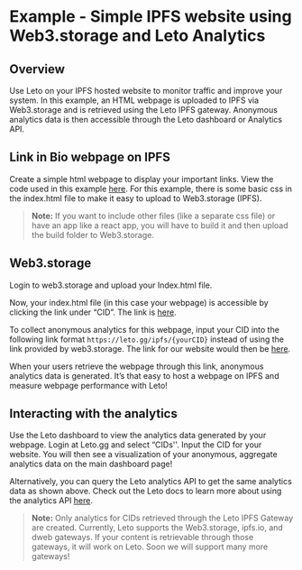 # Example - Simple IPFS website using Web3.storage and Leto Analytics

## Overview
Use Leto on your IPFS hosted website to monitor traffic and improve your system. In this example, an HTML webpage is uploaded to IPFS via Web3.storage and is retrieved using the Leto IPFS gateway. Anonymous analytics data is then accessible through the Leto dashboard or Analytics API.

## Link in Bio webpage on IPFS
Create a simple html webpage to display your important links. View the code used in this example [here](https://github.com/Leto-gg/examples/tree/main/linkInBio). For this example, there is some basic css in the index.html file to make it easy to upload to Web3.storage (IPFS).

> **Note:** 
> If you want to include other files (like a separate css file) or have an app like a react app, you will have to build it and then upload the build folder to Web3.storage.

## Web3.storage
Login to web3.storage and upload your Index.html file.

Now, your index.html file (in this case your webpage) is accessible by clicking the link under “CID”. The link is [here](https://bafybeihzmr3arh3olpyqc4bul6jbchqzze77tsilbxvn3plurl67aagfm4.ipfs.w3s.link/). 

To collect anonymous analytics for this webpage, input your CID into the following link format `https://leto.gg/ipfs/{yourCID}` instead of using the link provided by web3.storage. The link for our website would then be [here](https://leto.gg/ipfs/bafybeihzmr3arh3olpyqc4bul6jbchqzze77tsilbxvn3plurl67aagfm4). 

When your users retrieve the webpage through this link, anonymous analytics data is generated. It’s that easy to host a webpage on IPFS and measure webpage performance with Leto!

## Interacting with the analytics
Use the Leto dashboard to view the analytics data generated by your webpage. Login at Leto.gg and select “CIDs''. Input the CID for your website. You will then see a visualization of your anonymous, aggregate analytics data on the main dashboard page!

Alternatively, you can query the Leto analytics API to get the same analytics data as shown above. Check out the Leto docs to learn more about using the analytics API [here](https://letodev.gitbook.io/leto-documentation-1/analytics).

> **Note:** 
> Only analytics for CIDs retrieved through the Leto IPFS Gateway are created. Currently, Leto supports the Web3.storage, ipfs.io, and dweb gateways. If your content is retrievable through those gateways, it will work on Leto. Soon we will support many more gateways!
